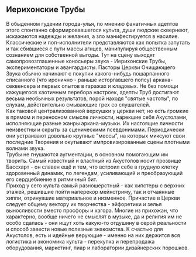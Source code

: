 ## Иерихонские Трубы

В обыденном гудении города-улья, по мнению фанатичных адептов этого спонтанно сформировавшегося культа, души людские сквернеют, искажаются надежды и желания, а зло манифестируется в насилие. 
Классические и поп-исполнители представляются как попытка запутать и так сбившиеся с пути массы агнцев, манипулируя общественным сознанием для собственной выгоды.
Тут на сцену выходят самопровозглашенные коносьеры звука - Иерихонские Трубы, экспериментаторы и авангардисты. 
Пасторы Церкви Очищающего Звука обычно начинают с покупки какого-нибудь пошарпанного списанного (что иронично - раньше исторгавшего попсу) аркана-секвенсера и первых опытов в гаражах и кладовых. 
Не без помощи кажущегося хаотичным перебора настроек, адепты Труб достигают весьма необычных результатов, порой находя "святые частоты", по слухам, действительно смывающие грех со слушателей.
\
Как таковой централизованной верхушки у церкви нет, но есть громкие в прямом и переносном смысле личности, нарекшие себя Акустолами, исполняющие разные жанры аркана-музыки. 
Их настоящие личности неизвестны и скрыты за сценическими псевдонимами. 
Периодически они устраивают довольно крупные "мессы", на которых миксуют свои последние Творения и окутывают импровизированные сцены плотными волнами звука. 
\
Трубы не гнушаются аугментации, в основном помогающим им творить. 
Самый известный и властный из Акустолов носит прозвище Бассхарт - он славен ещё и тем, что встроил себе в грудную клетку здоровенный динамик, по легендам, усиливающий и преобразующий его сердцебиение в ритмичный бит. 
\
Приход у сего культа самый разношерстный - как хипстеры с верхних этажей, решившие пойти наперекор мейнстриму, так и отчаянные хиппи, отринувшие материальное и низменное. 
Причастие в Церкви следует общему вектору их творчества - эйфоретики и зелья выносливости вместо просфоры и кагора. 
Многие из прихожан, что характерно, вообще ничего не смыслят в музыке, да и религия им не особо сдалась - они ищут хоть какую-то отдушину в серой реальности и способ завести новые полезные знакомства. 
К счастью для Акустолов, есть и идейные верующие - именно на них держится вся логистика и экономика культа - перекупка и перепродажа оборудования, маркетинг, пиар и лаборатории дизайнерских порошков. 
